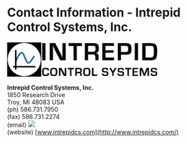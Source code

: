 # Contact Information - Intrepid Control Systems, Inc.

<img src="../../.gitbook/assets/icslogo.gif" alt="" data-size="original">![](../../.gitbook/assets/icsNameplate.gif)

**Intrepid Control Systems, Inc.**\
1850 Research Drive\
Troy, MI 48083 USA\
(ph) 586.731.7950\
(fax) 586.731.2274\
(email) ![](https://cdn.intrepidcs.net/support/VehicleSpy/assets/email.gif)\
(website) [www.intrepidcs.com](http://www.intrepidcs.com/)
